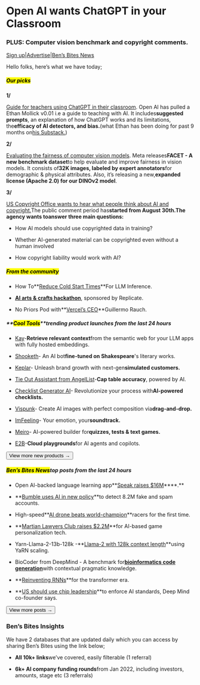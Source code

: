 # Open AI wants ChatGPT in your Classroom

### PLUS: Computer vision benchmark and copyright comments.

[Sign up](https://www.bensbites.co/?utm_source=bensbites\&utm_medium=referral\&utm_campaign=open-ai-wants-chatgpt-in-your-classroom)|[Advertise](https://sponsor.bensbites.co/?utm_source=bensbites\&utm_medium=referral\&utm_campaign=open-ai-wants-chatgpt-in-your-classroom)|[Ben’s Bites News](https://news.bensbites.co/?utm_source=bensbites\&utm_medium=referral\&utm_campaign=open-ai-wants-chatgpt-in-your-classroom)

Hello folks, here’s what we have today;

##### <mark>**Our picks**</mark>

**1/**

[Guide for teachers using ChatGPT in their classroom](https://openai.com/blog/teaching-with-ai?utm_source=bensbites\&utm_medium=referral\&utm_campaign=open-ai-wants-chatgpt-in-your-classroom). Open AI has pulled a Ethan Mollick v0.01 i.e a guide to teaching with AI. It includes**suggested prompts**, an explanation of how ChatGPT works and its limitations, the**efficacy of AI detectors, and bias.**(what Ethan has been doing for past 9 months on[his Substack.](https://www.oneusefulthing.org/?utm_source=bensbites\&utm_medium=referral\&utm_campaign=open-ai-wants-chatgpt-in-your-classroom))

**2/**

[Evaluating the fairness of computer vision models](https://ai.meta.com/blog/dinov2-facet-computer-vision-fairness-evaluation/?utm_source=bensbites\&utm_medium=referral\&utm_campaign=open-ai-wants-chatgpt-in-your-classroom). Meta releases**FACET - A new benchmark dataset**to help evaluate and improve fairness in vision models. It consists of**32K images, labeled by expert annotators**for demographic & physical attributes. Also, it’s releasing a new,**expanded license (Apache 2.0) for our DINOv2 model**.

**3/**

[US Copyright Office wants to hear what people think about AI and copyright.](https://www.theverge.com/2023/8/29/23851126/us-copyright-office-ai-public-comments?utm_source=bensbites\&utm_medium=referral\&utm_campaign=open-ai-wants-chatgpt-in-your-classroom)The public comment period has**started from August 30th.**The agency wants to**answer three main questions:**

- How AI models should use copyrighted data in training?

- Whether AI-generated material can be copyrighted even without a human involved

- How copyright liability would work with AI?

##### <mark>**From the community**</mark>

- How To\*\*[Reduce Cold Start Times](https://scale.com/blog/reduce-cold-start-time-llm-inference?utm_source=bensbites\&utm_medium=referral\&utm_campaign=open-ai-wants-chatgpt-in-your-classroom)\*\*For LLM Inference.

- **[AI arts & crafts hackathon](https://partiful.com/e/ac7NHwQ8ZLVIrkSHoVLP?utm_source=bensbites\&utm_medium=referral\&utm_campaign=open-ai-wants-chatgpt-in-your-classroom)**, sponsored by Replicate.

- No Priors Pod with\*\*[Vercel’s CEO](https://www.youtube.com/watch?app=desktop\&v=gxTYx1nVGG8)\*\*Guillermo Rauch.

##### \*\*<mark>Cool Tools</mark>\*\*trending product launches from the last 24 hours

- [Kay](https://www.kay.ai/?utm_source=bensbites\&utm_medium=referral\&utm_campaign=open-ai-wants-chatgpt-in-your-classroom)-**Retrieve relevant context**from the semantic web for your LLM apps with fully hosted embeddings.

- [Shooketh](https://shooketh-ai.vercel.app/?utm_source=bensbites\&utm_medium=referral\&utm_campaign=open-ai-wants-chatgpt-in-your-classroom)- An AI bot**fine-tuned on Shakespeare**'s literary works.

- [Keplar](https://www.keplar.io/?utm_source=bensbites\&utm_medium=referral\&utm_campaign=open-ai-wants-chatgpt-in-your-classroom)- Unleash brand growth with next-gen**simulated customers.**

- [Tie Out Assistant from AngelList](https://www.angellist.com/startups/equity/tie-out?utm_source=bensbites\&utm_medium=referral\&utm_campaign=open-ai-wants-chatgpt-in-your-classroom)-**Cap table accuracy**, powered by AI.

- [Checklist Generator AI](https://checklistgenerator.ai/?utm_source=bensbites\&utm_medium=referral\&utm_campaign=open-ai-wants-chatgpt-in-your-classroom)- Revolutionize your process with**AI-powered checklists.**

- [Vispunk](https://vispunk.com/?utm_source=bensbites\&utm_medium=referral\&utm_campaign=open-ai-wants-chatgpt-in-your-classroom)- Create AI images with perfect composition via**drag-and-drop.**

- [ImFeeling](https://www.imfeeling.xyz/?utm_source=bensbites\&utm_medium=referral\&utm_campaign=open-ai-wants-chatgpt-in-your-classroom)- Your emotion, your**soundtrack.**

- [Meiro](https://meiro.cc/?utm_source=bensbites\&utm_medium=referral\&utm_campaign=open-ai-wants-chatgpt-in-your-classroom)- AI-powered builder for**quizzes, tests & text games.**

- [E2B](https://e2b.dev/?utm_source=bensbites\&utm_medium=referral\&utm_campaign=open-ai-wants-chatgpt-in-your-classroom)-**Cloud playgrounds**for AI agents and copilots.

[<button>View more new products →</button>](https://news.bensbites.co/tags/show?utm_source=bensbites\&utm_medium=referral\&utm_campaign=open-ai-wants-chatgpt-in-your-classroom)

##### <mark>**Ben’s Bites News**</mark>top posts from the last 24 hours

- Open AI-backed language learning app\*\*[Speak raises $16M](https://www.speak.com/blog/series-b-2?utm_source=bensbites\&utm_medium=referral\&utm_campaign=open-ai-wants-chatgpt-in-your-classroom)\*\*\*\*.\*\*

- \*\*[Bumble uses AI in new policy](https://techcrunch.com/2023/08/31/bumble-changes-its-policy-to-crack-down-on-bots-ghosting-and-doxing/?utm_source=bensbites\&utm_medium=referral\&utm_campaign=open-ai-wants-chatgpt-in-your-classroom)\*\*to detect 8.2M fake and spam accounts.

- High-speed\*\*[AI drone beats world-champion](https://arstechnica.com/information-technology/2023/08/high-speed-ai-drone-beats-world-champion-racers-for-the-first-time/?utm_source=bensbites\&utm_medium=referral\&utm_campaign=open-ai-wants-chatgpt-in-your-classroom)\*\*racers for the first time.

- \*\*[Martian Lawyers Club raises $2.2M](https://techcrunch.com/2023/08/31/martian-lawyers-club-raises-2-2m-for-ai-based-game-personalization-tech/?utm_source=bensbites\&utm_medium=referral\&utm_campaign=open-ai-wants-chatgpt-in-your-classroom)\*\*for AI-based game personalization tech.

- Yarn-Llama-2-13b-128k -\*\*[Llama-2 with 128k context length](https://huggingface.co/conceptofmind/Yarn-Llama-2-13b-128k?utm_source=bensbites\&utm_medium=referral\&utm_campaign=open-ai-wants-chatgpt-in-your-classroom)\*\*using YaRN scaling.

- BioCoder from DeepMind - A benchmark for[**bioinformatics code generation**](https://huggingface.co/papers/2308.16458?utm_source=bensbites\&utm_medium=referral\&utm_campaign=open-ai-wants-chatgpt-in-your-classroom)with contextual pragmatic knowledge.

- \*\*[Reinventing RNNs](https://www.latent.space/p/rwkv?utm_source=bensbites\&utm_medium=referral\&utm_campaign=open-ai-wants-chatgpt-in-your-classroom)\*\*for the transformer era.

- \*\*[US should use chip leadership](https://www.ft.com/content/f828fef3-862c-4022-99d0-41efbc73db80?utm_source=bensbites\&utm_medium=referral\&utm_campaign=open-ai-wants-chatgpt-in-your-classroom)\*\*to enforce AI standards, Deep Mind co-founder says.

[<button>View more posts →</button>](https://news.bensbites.co/tags/news/trending?utm_source=bensbites\&utm_medium=referral\&utm_campaign=open-ai-wants-chatgpt-in-your-classroom)

### Ben’s Bites Insights

We have 2 databases that are updated daily which you can access by sharing Ben’s Bites using the link below;

- **All 10k+ links**we’ve covered, easily filterable (1 referral)

- **6k+ AI company funding rounds**from Jan 2022, including investors, amounts, stage etc (3 referrals)
